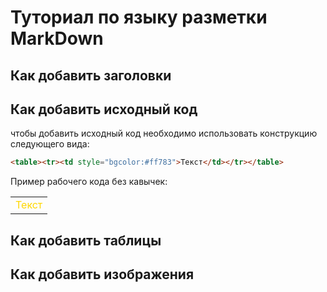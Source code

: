 # Туториал по языку разметки MarkDown

## Как добавить заголовки

## Как добавить исходный код

чтобы добавить исходный код необходимо использовать конструкцию следующего вида:
```html
<table><tr><td style="bgcolor:#ff783">Текст</td></tr></table>
```

Пример рабочего кода без кавычек:
<table><tr><td style="color:#FFD700">Текст</td></tr></table>


## Как добавить таблицы

## Как добавить изображения